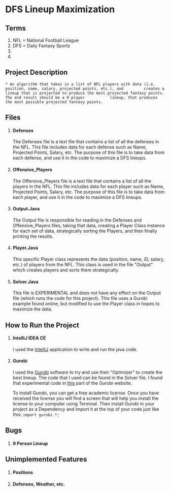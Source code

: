 # DFS Lineup Maximization

## Terms

1. NFL = National Football League
2. DFS = Daily Fantasy Sports
3. 
4.

## Project Description

    * An algorithm that takes in a list of NFL players with data (i.e. position, name, salary, projected points, etc.), and         creates a lineup that is projected to produce the most projected fantasy points. The end result should be a 9 player           lineup, that produces the most possible projected fantasy points.

## Files

1. #### Defenses

    The Defenses file is a text file that contains a list of all the defenses in the NFL. This file includes data for each         defense such as Name, Projected Points, Salary, etc. The purpose of this file is to take data from each defense, and           use it in the code to maximize a DFS lineups. 

2. #### Offensive_Players

    The Offensive_Players file is a text file that contains a list of all the players in the NFL. This file includes data for     each player such as Name, Projected Points, Salary, etc. The purpose of this file is to take data from each player, and       use it in the code to maximize a DFS lineups.

3. #### Output.Java

    The Output file is responsible for reading in the Defenses and Offensive_Players files, taking that data, creating a           Player Class instance for each set of data, strategically sorting the Players, and then finally printing the results.

4. #### Player.Java

    This specific Player class represents the data (position, name, iD, salary, etc.) of players from the NFL.
    This class is used in the file "Output" which creates players and sorts them strategically.  

5. #### Solver.Java

    This file is EXPERIMENTAL and does not have any effect on the Output file (which runs the code for this project).
    This file uses a Gurobi example found online, but modified to use the Player class in hopes to maximize the data.

## How to Run the Project

1. #### IntelliJ IDEA CE

    I used the [IntelliJ](https://www.google.com) application to write and run the java code.

2. #### Gurobi

   I used the [Gurobi](http://www.gurobi.com/) software to try and use their “Optimizer” to create the best lineup. The code      that I used can be found in the Solver file. I found that experimental code in [this](http://www.gurobi.com/documentation/)    part of the Gurobi website. 
   
   To install Gurobi, you can get a free academic license. Once you have received the license you will find a screen that will    help you install the license to your computer using Terminal. Then install Gurobi in your project as a Dependency and          import it at the top of your code just like this: `import gurobi.*;`


## Bugs

1. #### 9 Person Lineup

## Unimplemented Features

1. #### Positions

2. #### Defenses, Weather, etc.

